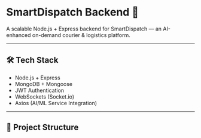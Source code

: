# SmartDispatch Backend 🚚

A scalable Node.js + Express backend for SmartDispatch — an AI-enhanced on-demand courier & logistics platform.

---

## 🛠 Tech Stack
- Node.js + Express
- MongoDB + Mongoose
- JWT Authentication
- WebSockets (Socket.io)
- Axios (AI/ML Service Integration)

---

## 📁 Project Structure